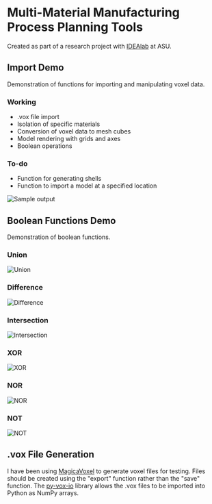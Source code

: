 # Multi-Material Manufacturing Process Planning Tools

Created as part of a research project with [IDEAlab](http://idealab.asu.edu) at ASU.

## Import Demo
Demonstration of functions for importing and manipulating voxel data.

### Working
- .vox file import
- Isolation of specific materials
- Conversion of voxel data to mesh cubes
- Model rendering with grids and axes
- Boolean operations

### To-do
- Function for generating shells
- Function to import a model at a specified location

![Sample output](https://github.com/Team-Automata/Multi-Material-Manufacturing-Process-Planning-Tools/blob/master/Import-Demo/voxel-tools-fig1.png "Sample output")

## Boolean Functions Demo
Demonstration of boolean functions.
### Union
![Union](https://github.com/Team-Automata/Multi-Material-Manufacturing-Process-Planning-Tools/blob/master/Boolean-Functions-Demo/voxel-tools-bool-fig1.png "Union")
### Difference
![Difference](https://github.com/Team-Automata/Multi-Material-Manufacturing-Process-Planning-Tools/blob/master/Boolean-Functions-Demo/voxel-tools-bool-fig2.png "Difference")
### Intersection
![Intersection](https://github.com/Team-Automata/Multi-Material-Manufacturing-Process-Planning-Tools/blob/master/Boolean-Functions-Demo/voxel-tools-bool-fig3.png "Intersection")
### XOR
![XOR](https://github.com/Team-Automata/Multi-Material-Manufacturing-Process-Planning-Tools/blob/master/Boolean-Functions-Demo/voxel-tools-bool-fig4.png "XOR")
### NOR
![NOR](https://github.com/Team-Automata/Multi-Material-Manufacturing-Process-Planning-Tools/blob/master/Boolean-Functions-Demo/voxel-tools-bool-fig5.png "NOR")
### NOT
![NOT](https://github.com/Team-Automata/Multi-Material-Manufacturing-Process-Planning-Tools/blob/master/Boolean-Functions-Demo/voxel-tools-bool-fig6.png "NOT")

## .vox File Generation
I have been using [MagicaVoxel](https://ephtracy.github.io) to generate voxel files for testing. Files should be created using the "export" function rather than the "save" function. The [py-vox-io](https://github.com/gromgull/py-vox-io) library allows the .vox files to be imported into Python as NumPy arrays.
